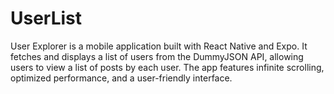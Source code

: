 # UserList
User Explorer is a mobile application built with React Native and Expo. It fetches and displays a list of users from the DummyJSON API, allowing users to view a list of posts by each user. The app features infinite scrolling, optimized performance, and a user-friendly interface.
